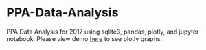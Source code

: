 # PPA-Data-Analysis
 PPA Data Analysis for 2017 using sqlite3, pandas, plotly, and jupyter notebook.
Please view demo [here](https://nbviewer.org/github/Truong-Henry/PPA-Data-Analysis/blob/main/PPA%20Parking%20Violations%202017%20-%20Analysis.ipynb) to see plotly graphs.